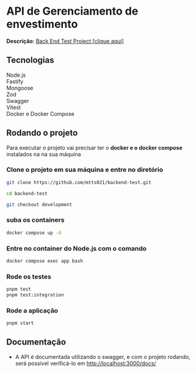 # API de Gerenciamento de envestimento

**Descrição**: [Back End Test Project [clique aqui]](./CHALLENGE.md)

## Tecnologias

Node.js<br>
Fastify<br>
Mongoose<br>
Zod<br>
Swagger<br>
Vitest<br>
Docker e Docker Compose<br>

## Rodando o projeto

Para executar o projeto vai precisar ter o **docker e o docker compose** instalados na na sua máquina

### Clone o projeto em sua máquina e entre no diretório

```bash
git clone https://github.com/mtts021/backend-test.git

cd backend-test

git checkout development
```

### suba os containers

```bash
docker compose up -d
```

### Entre no container do Node.js com o comando

```bash
docker compose exec app bash
```

### Rode os testes

```bash
pnpm test
pnpm test:integration
```

### Rode a aplicação

```bash
pnpm start
```

## Documentação

- A API é documentada utilizando o swagger, e com o projeto rodando, será possível verificá-lo em <http://localhost:3000/docs/>
